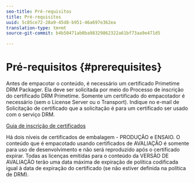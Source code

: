 ```yaml
---
seo-title: Pré-requisitos
title: Pré-requisitos
uuid: 5c85ce72-28a9-45d8-b951-46a697e362ea
translation-type: tm+mt
source-git-commit: b4b50471ab0ba98329862322a61bf73aa9e471d5

---
```



# Pré-requisitos {#prerequisites}

Antes de empacotar o conteúdo, é necessário um certificado Primetime DRM Packager. Ela deve ser solicitada por meio do Processo de inscrição do certificado DRM Primetime. Somente um certificado do empacotador é necessário (sem o License Server ou o Transport). Indique no e-mail de Solicitação de certificado que a solicitação é para um certificado ser usado com o serviço DRM.

[Guia de inscrição de certificados](../../digital-rights-management/certificate-enrollment-guide/about-certs.md)

Há dois níveis de certificados de embalagem - PRODUÇÃO e ENSAIO. O conteúdo que é empacotado usando certificados de AVALIAÇÃO é somente para uso de desenvolvimento e não será reproduzido após o certificado expirar. Todas as licenças emitidas para o conteúdo da VERSÃO DE AVALIAÇÃO terão uma data máxima de expiração de política codificada igual à data de expiração do certificado (se não estiver definida na política de DRM).
